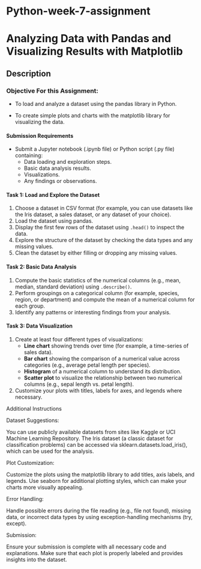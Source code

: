# Python-week-7-assignment

# **Analyzing Data with Pandas and Visualizing Results with Matplotlib**

## **Description**

### **Objective For this Assignment:**

* To load and analyze a dataset using the pandas library in Python.

* To create simple plots and charts with the matplotlib library for visualizing the data.


#### **Submission Requirements**
* Submit a Jupyter notebook (.ipynb file) or Python script (.py file) containing:
    * Data loading and exploration steps.
    * Basic data analysis results.
    * Visualizations.
    * Any findings or observations.


#### **Task 1: Load and Explore the Dataset**
1. Choose a dataset in CSV format (for example, you can use datasets like the Iris dataset, a sales dataset, or any dataset of your choice).
2. Load the dataset using pandas.
3. Display the first few rows of the dataset using `.head()` to inspect the data.
4. Explore the structure of the dataset by checking the data types and any missing values.
5. Clean the dataset by either filling or dropping any missing values.


#### **Task 2: Basic Data Analysis**
1. Compute the basic statistics of the numerical columns (e.g., mean, median, standard deviation) using `.describe()`.
2. Perform groupings on a categorical column (for example, species, region, or department) and compute the mean of a numerical column for each group.
3. Identify any patterns or interesting findings from your analysis.


#### **Task 3: Data Visualization**
1. Create at least four different types of visualizations:
    * **Line chart** showing trends over time (for example, a time-series of sales data).
    * **Bar chart** showing the comparison of a numerical value across categories (e.g., average petal length per species).
    * **Histogram** of a numerical column to understand its distribution.
    * **Scatter plot** to visualize the relationship between two numerical columns (e.g., sepal length vs. petal length).
2. Customize your plots with titles, labels for axes, and legends where necessary.


Additional Instructions

Dataset Suggestions:

You can use publicly available datasets from sites like Kaggle or UCI Machine Learning Repository.
The Iris dataset (a classic dataset for classification problems) can be accessed via sklearn.datasets.load_iris(), which can be used for the analysis.

Plot Customization:

Customize the plots using the matplotlib library to add titles, axis labels, and legends.
Use seaborn for additional plotting styles, which can make your charts more visually appealing.

Error Handling:

Handle possible errors during the file reading (e.g., file not found), missing data, or incorrect data types by using exception-handling mechanisms (try, except).

Submission:

Ensure your submission is complete with all necessary code and explanations. Make sure that each plot is properly labeled and provides insights into the dataset.
